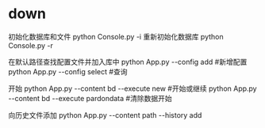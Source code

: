 # down

初始化数据库和文件
python Console.py -i
重新初始化数据库
python Console.py -r

在默认路径查找配置文件并加入库中
python App.py --config add #新增配置
python App.py  --config select #查询

开始
python App.py --content bd  --execute new #开始或继续
python App.py --content bd  --execute pardondata #清除数据开始

向历史文件添加
python App.py --content path --history add
